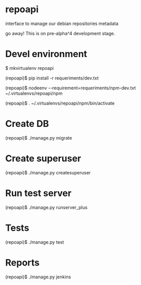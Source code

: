 repoapi
===========

interface to manage our debian repositories metadata


go away! This is on pre-alpha^4 development stage.


Devel environment
=================
$ mkvirtualenv repoapi

(repoapi)$ pip install -r requeriments/dev.txt

(repoapi)$ nodeenv --requirement=requeriments/npm-dev.txt ~/.virtualenvs/repoapi/npm

(repoapi)$ . ~/.virtualenvs/repoapi/npm/bin/activate

Create DB
=========
(repoapi)$ ./manage.py migrate

Create superuser
================
(repoapi)$ ./manage.py createsuperuser

Run test server
================
(repoapi)$ ./manage.py runserver_plus

Tests
=====
(repoapi)$ ./manage.py test

Reports
=======
(repoapi)$ ./manage.py jenkins
